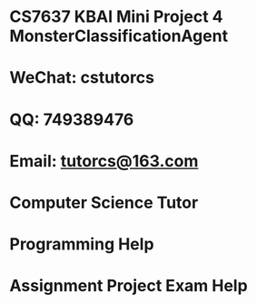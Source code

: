 # CS7637 KBAI Mini Project 4 MonsterClassificationAgent
# WeChat: cstutorcs

# QQ: 749389476

# Email: tutorcs@163.com

# Computer Science Tutor

# Programming Help

# Assignment Project Exam Help
